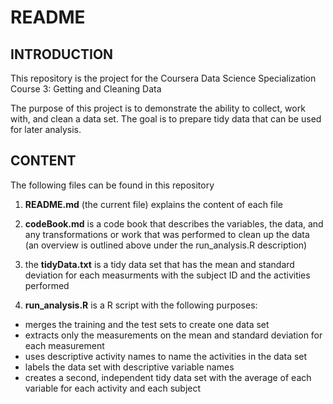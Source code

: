 README
================

INTRODUCTION
------------------

This repository is the project for the Coursera Data Science Specialization Course 3: Getting and Cleaning Data 

The purpose of this project is to demonstrate the ability to collect, work with, and clean a data set. The goal is to prepare tidy data that can be used for later analysis.

CONTENT
-------

The following files can be found in this repository

1.  **README.md** (the current file) explains the content of each file

2.  **codeBook.md** is a code book that describes the variables, the data, and any transformations or work that was performed to clean up the data (an overview is outlined above under the run\_analysis.R description)

3.  the **tidyData.txt** is a tidy data set that has the mean and standard deviation for each measurments with the subject ID and the activities performed

4.  **run\_analysis.R** is a R script with the following purposes:

-   merges the training and the test sets to create one data set
-   extracts only the measurements on the mean and standard deviation for each measurement
-   uses descriptive activity names to name the activities in the data set
-   labels the data set with descriptive variable names
-   creates a second, independent tidy data set with the average of each variable for each activity and each subject

